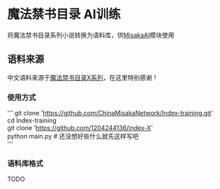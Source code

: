 # 魔法禁书目录 AI训练

将魔法禁书目录系列小说转换为语料库，供[MisakaAI](https://github.com/ChinaMisakaNetwork/MisakaAI)模块使用

## 语料来源

中文语料来源于[魔法禁书目录X系列](https://github.com/1204244136/index-X)，在这里特别感谢！  

### 使用方式

'''
git clone 'https://github.com/ChinaMisakaNetwork/Index-training.git'  
cd Index-training  
git clone 'https://github.com/1204244136/index-X'  
python main.py # 还没想好些什么就先这样写吧  
'''

### 语料库格式

TODO  
